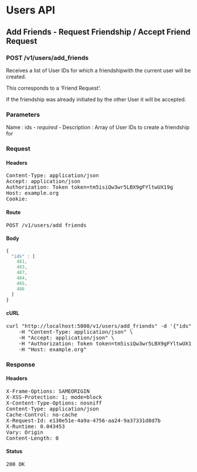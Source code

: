 # Users API

## Add Friends - Request Friendship / Accept Friend Request

### POST /v1/users/add_friends

Receives a list of User IDs for which a friendshipwith the current user will be created.

This corresponds to a &#39;Friend Request&#39;.

If the friendship was already initiated by the other User it will be accepted.



### Parameters

Name : ids *- required -*
Description : Array of User IDs to create a friendship for

### Request

#### Headers

<pre>Content-Type: application/json
Accept: application/json
Authorization: Token token=tm5isiQw3wr5LBX9gFYltwUX19g
Host: example.org
Cookie: </pre>

#### Route

<pre>POST /v1/users/add_friends</pre>

#### Body
```javascript
{
  "ids" : [
    481,
    483,
    487,
    484,
    485,
    486
  ]
}
```


#### cURL

<pre class="request">curl &quot;http://localhost:5000/v1/users/add_friends&quot; -d &#39;{&quot;ids&quot;:[481,483,487,484,485,486]}&#39; -X POST \
	-H &quot;Content-Type: application/json&quot; \
	-H &quot;Accept: application/json&quot; \
	-H &quot;Authorization: Token token=tm5isiQw3wr5LBX9gFYltwUX19g&quot; \
	-H &quot;Host: example.org&quot;</pre>

### Response

#### Headers

<pre>X-Frame-Options: SAMEORIGIN
X-XSS-Protection: 1; mode=block
X-Content-Type-Options: nosniff
Content-Type: application/json
Cache-Control: no-cache
X-Request-Id: e130e51e-4a9a-4756-aa24-9a37331d8d7b
X-Runtime: 0.043453
Vary: Origin
Content-Length: 0</pre>

#### Status

<pre>200 OK</pre>

